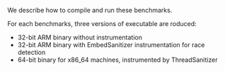 We describe how to compile and run these benchmarks.

For each benchmarks, three versions of executable are roduced: 
* 32-bit ARM binary without instrumentation
* 32-bit ARM binary with EmbedSanitizer instrumentation for race detection
* 64-bit binary for x86_64 machines, instrumented by ThreadSanitizer 
